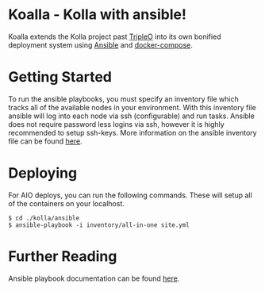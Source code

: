 Koalla - Kolla with ansible!
============================

Koalla extends the Kolla project past [TripleO][] into its own bonified
deployment system using [Ansible][] and [docker-compose][].

[TripleO]: https://wiki.openstack.org/wiki/TripleO
[Ansible]: https://docs.ansible.com
[docker-compose]: http://docs.docker.com/compose


Getting Started
===============

To run the ansible playbooks, you must specify an inventory file which tracks
all of the available nodes in your environment. With this inventory file
ansible will log into each node via ssh (configurable) and run tasks. Ansible
does not require password less logins via ssh, however it is highly recommended
to setup ssh-keys. More information on the ansible inventory file can be found
[here][].

[here]: https://docs.ansible.com/intro_inventory.html


Deploying
=========

For AIO deploys, you can run the following commands. These will setup all of
the containers on your localhost.

```
$ cd ./kolla/ansible
$ ansible-playbook -i inventory/all-in-one site.yml
```


Further Reading
===============

Ansible playbook documentation can be found [here][].

[here]: http://docs.ansible.com/playbooks.html
